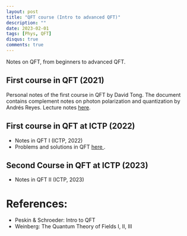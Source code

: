 ```yaml
---
layout: post
title: "QFT course (Intro to advanced QFT)"
description: ""
date: 2023-02-01
tags: [Phys, QFT]
disqus: true
comments: true
---
```

Notes on QFT, from beginners to advanced QFT.
<!--more-->
## First course in QFT (2021)
Personal notes of the first course in QFT by David Tong. The document contains complement notes on photon polarization and quantization by Andrés Reyes. Lecture notes <a href="pdfs/QFT_compressed.pdf">here</a>.

## First course in QFT at ICTP (2022)
- Notes in QFT I (ICTP, 2022)
- Problems and solutions in QFT   <a href="pdfs/QFT problems and solutions.pdf"> here </a>.

## Second Course in QFT at ICTP (2023)
- Notes in QFT II (ICTP, 2023)

#  References:
- Peskin & Schroeder: Intro to QFT
- Weinberg: The Quantum Theory of Fields I, II, III

